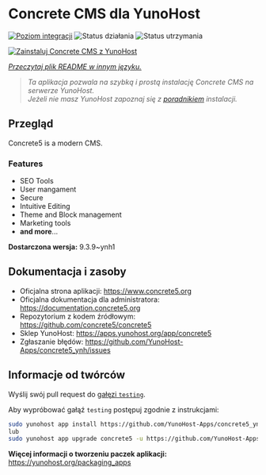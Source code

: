 <!--
To README zostało automatycznie wygenerowane przez <https://github.com/YunoHost/apps/tree/master/tools/readme_generator>
Nie powinno być ono edytowane ręcznie.
-->

# Concrete CMS dla YunoHost

[![Poziom integracji](https://apps.yunohost.org/badge/integration/concrete5)](https://ci-apps.yunohost.org/ci/apps/concrete5/)
![Status działania](https://apps.yunohost.org/badge/state/concrete5)
![Status utrzymania](https://apps.yunohost.org/badge/maintained/concrete5)

[![Zainstaluj Concrete CMS z YunoHost](https://install-app.yunohost.org/install-with-yunohost.svg)](https://install-app.yunohost.org/?app=concrete5)

*[Przeczytaj plik README w innym języku.](./ALL_README.md)*

> *Ta aplikacja pozwala na szybką i prostą instalację Concrete CMS na serwerze YunoHost.*  
> *Jeżeli nie masz YunoHost zapoznaj się z [poradnikiem](https://yunohost.org/install) instalacji.*

## Przegląd

Concrete5 is a modern CMS.

### Features

* SEO Tools
* User mangament
* Secure
* Intuitive Editing
* Theme and Block management
* Marketing tools
* **and more**...


**Dostarczona wersja:** 9.3.9~ynh1
## Dokumentacja i zasoby

- Oficjalna strona aplikacji: <https://www.concrete5.org>
- Oficjalna dokumentacja dla administratora: <https://documentation.concrete5.org>
- Repozytorium z kodem źródłowym: <https://github.com/concrete5/concrete5>
- Sklep YunoHost: <https://apps.yunohost.org/app/concrete5>
- Zgłaszanie błędów: <https://github.com/YunoHost-Apps/concrete5_ynh/issues>

## Informacje od twórców

Wyślij swój pull request do [gałęzi `testing`](https://github.com/YunoHost-Apps/concrete5_ynh/tree/testing).

Aby wypróbować gałąź `testing` postępuj zgodnie z instrukcjami:

```bash
sudo yunohost app install https://github.com/YunoHost-Apps/concrete5_ynh/tree/testing --debug
lub
sudo yunohost app upgrade concrete5 -u https://github.com/YunoHost-Apps/concrete5_ynh/tree/testing --debug
```

**Więcej informacji o tworzeniu paczek aplikacji:** <https://yunohost.org/packaging_apps>
